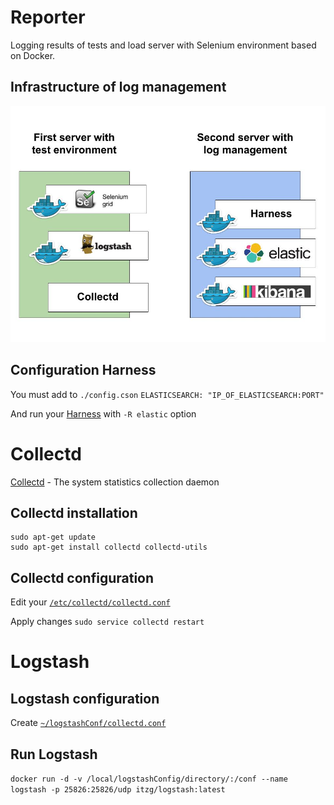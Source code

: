 # Reporter
Logging results of tests and load server with Selenium environment based on Docker.

## Infrastructure of log management
![Infrastructure of test stack](https://raw.githubusercontent.com/test-stack/reporter/master/docs/infrastructureOfLogManagement.jpg)

## Configuration Harness
You must add to `./config.cson` `ELASTICSEARCH: "IP_OF_ELASTICSEARCH:PORT"`

And run your [Harness](https://github.com/test-stack/harness#run) with `-R elastic` option

# Collectd
[Collectd](https://collectd.org/) - The system statistics collection daemon

## Collectd installation
```
sudo apt-get update
sudo apt-get install collectd collectd-utils
```
## Collectd configuration
Edit your [`/etc/collectd/collectd.conf`](https://github.com/test-stack/reporter/tree/master/etc/collectd/collectd.conf)

Apply changes `sudo service collectd restart`

# Logstash

## Logstash configuration
Create [`~/logstashConf/collectd.conf`](https://github.com/test-stack/reporter/tree/master/logstashConf/collectd.conf)

## Run Logstash
`docker run -d -v /local/logstashConfig/directory/:/conf --name logstash -p 25826:25826/udp itzg/logstash:latest`
